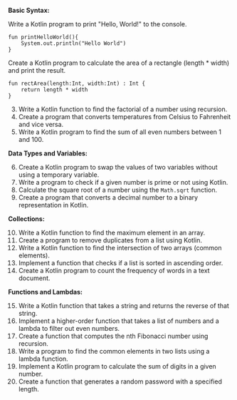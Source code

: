 

**Basic Syntax:**

Write a Kotlin program to print "Hello, World!" to the console.
```
fun printHelloWorld(){
    System.out.println("Hello World")
}
```

Create a Kotlin program to calculate the area of a rectangle (length * width) and print the result.
```
fun rectArea(length:Int, width:Int) : Int {
    return length * width
}
```   

3. Write a Kotlin function to find the factorial of a number using recursion.
5. Create a program that converts temperatures from Celsius to Fahrenheit and vice versa.
6. Write a Kotlin program to find the sum of all even numbers between 1 and 100.

**Data Types and Variables:**

6. Create a Kotlin program to swap the values of two variables without using a temporary variable.
7. Write a program to check if a given number is prime or not using Kotlin.
8. Calculate the square root of a number using the `Math.sqrt` function.
9. Create a program that converts a decimal number to a binary representation in Kotlin.

**Collections:**

10. Write a Kotlin function to find the maximum element in an array.
11. Create a program to remove duplicates from a list using Kotlin.
12. Write a Kotlin function to find the intersection of two arrays (common elements).
13. Implement a function that checks if a list is sorted in ascending order.
14. Create a Kotlin program to count the frequency of words in a text document.

**Functions and Lambdas:**

15. Write a Kotlin function that takes a string and returns the reverse of that string.
16. Implement a higher-order function that takes a list of numbers and a lambda to filter out even numbers.
17. Create a function that computes the nth Fibonacci number using recursion.
18. Write a program to find the common elements in two lists using a lambda function.
19. Implement a Kotlin program to calculate the sum of digits in a given number.
20. Create a function that generates a random password with a specified length.

